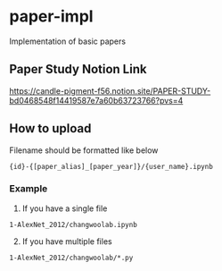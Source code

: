 # paper-impl
Implementation of basic papers

## Paper Study Notion Link

https://candle-pigment-f56.notion.site/PAPER-STUDY-bd0468548f14419587e7a60b63723766?pvs=4

## How to upload

Filename should be formatted like below
```
{id}-{[paper_alias]_[paper_year]}/{user_name}.ipynb
```

### Example

1. If you have a single file
```
1-AlexNet_2012/changwoolab.ipynb
```

2. If you have multiple files
```
1-AlexNet_2012/changwoolab/*.py
```
